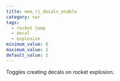 ```yaml
---
title: mom_rj_decals_enable
category: var
tags:
  - rocket jump
  - decal
  - explosion
minimum_value: 0
maximum_value: 1
default_value: 1
---
```


Toggles creating decals on rocket explosion.
